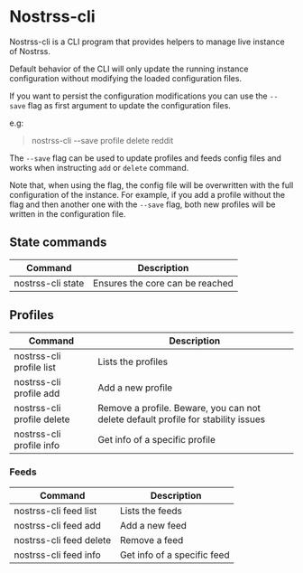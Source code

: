 # Nostrss-cli

Nostrss-cli is a CLI program that provides helpers to manage live instance of Nostrss.

Default behavior of the CLI will only update the running instance configuration without modifying the loaded configuration files. 

If you want to persist the configuration modifications you can use the `--save` flag as first argument to update the configuration files. 

e.g: 
> nostrss-cli --save profile delete reddit

The `--save` flag can be used to update profiles and feeds config files and works when instructing 
`add` or `delete` command. 

Note that, when using the flag, the config file will be overwritten with the full configuration of the instance. For example, if you add a profile without the flag and then another one with the `--save` flag, both new profiles will be written in the configuration file. 

## State commands

| Command | Description |
|-|-|
| nostrss-cli state | Ensures the core can be reached | 


## Profiles

| Command | Description | 
|-|-|
| nostrss-cli profile list | Lists the profiles |
| nostrss-cli profile add | Add a new profile | 
| nostrss-cli profile delete | Remove a profile. Beware, you can not delete default profile for stability issues | 
| nostrss-cli profile info | Get info of a specific profile | 

### Feeds

| Command | Description | 
|-|-|
| nostrss-cli feed list | Lists the feeds |
| nostrss-cli feed add | Add a new feed  | 
| nostrss-cli feed delete | Remove a feed | 
| nostrss-cli feed info | Get info of a specific feed | 
